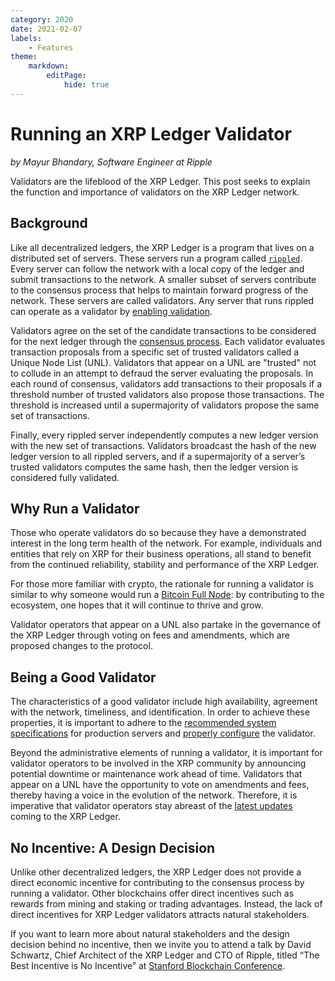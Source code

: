 ```yaml
---
category: 2020
date: 2021-02-07
labels:
    - Features
theme:
    markdown:
        editPage:
            hide: true
---
```

# Running an XRP Ledger Validator
_by Mayur Bhandary, Software Engineer at Ripple_

Validators are the lifeblood of the XRP Ledger. This post seeks to explain the function and importance of validators on the XRP Ledger network.

<!-- BREAK -->

## Background

Like all decentralized ledgers, the XRP Ledger is a program that lives on a distributed set of servers. These servers run a program called [`rippled`](https://github.com/ripple/rippled). Every server can follow the network with a local copy of the ledger and submit transactions to the network. A smaller subset of servers contribute to the consensus process that helps to maintain forward progress of the network. These servers are called validators. Any server that runs rippled can operate as a validator by [enabling validation](https://xrpl.org/run-rippled-as-a-validator.html).

Validators agree on the set of the candidate transactions to be considered for the next ledger through the [consensus process](https://xrpl.org/consensus.html). Each validator evaluates transaction proposals from a specific set of trusted validators called a Unique Node List (UNL). Validators that appear on a UNL are "trusted" not to collude in an attempt to defraud the server evaluating the proposals. In each round of consensus, validators add transactions to their proposals if a threshold number of trusted validators also propose those transactions. The threshold is increased until a supermajority of validators propose the same set of transactions.

Finally, every rippled server independently computes a new ledger version with the new set of transactions. Validators broadcast the hash of the new ledger version to all rippled servers, and if a supermajority of a server’s trusted validators computes the same hash, then the ledger version is considered fully validated.


## Why Run a Validator

Those who operate validators do so because they have a demonstrated interest in the long term health of the network. For example, individuals and entities that rely on XRP for their business operations, all stand to benefit from the continued reliability, stability and performance of the XRP Ledger.

For those more familiar with crypto, the rationale for running a validator is similar to why someone would run a [Bitcoin Full Node](https://bitcoin.org/en/full-node): by contributing to the ecosystem, one hopes that it will continue to thrive and grow.

Validator operators that appear on a UNL also partake in the governance of the XRP Ledger through voting on fees and amendments, which are proposed changes to the protocol.


## Being a Good Validator

The characteristics of a good validator include high availability, agreement with the network, timeliness, and identification. In order to achieve these properties, it is important to adhere to the [recommended system specifications](https://xrpl.org/system-requirements.html#recommended-specifications) for production servers and [properly configure](https://xrpl.org/run-rippled-as-a-validator.html) the validator.

Beyond the administrative elements of running a validator, it is important for validator operators to be involved in the XRP community by announcing potential downtime or maintenance work ahead of time. Validators that appear on a UNL have the opportunity to vote on amendments and fees, thereby having a voice in the evolution of the network. Therefore, it is imperative that validator operators stay abreast of the [latest updates](https://xrpl.org/blog/) coming to the XRP Ledger.


## No Incentive: A Design Decision

Unlike other decentralized ledgers, the XRP Ledger does not provide a direct economic incentive for contributing to the consensus process by running a validator. Other blockchains offer direct incentives such as rewards from mining and staking or trading advantages. Instead, the lack of direct incentives for XRP Ledger validators attracts natural stakeholders.

If you want to learn more about natural stakeholders and the design decision behind no incentive, then we invite you to attend a talk by David Schwartz, Chief Architect of the XRP Ledger and CTO of Ripple, titled “The Best Incentive is No Incentive” at [Stanford Blockchain Conference](https://cbr.stanford.edu/sbc20/).

